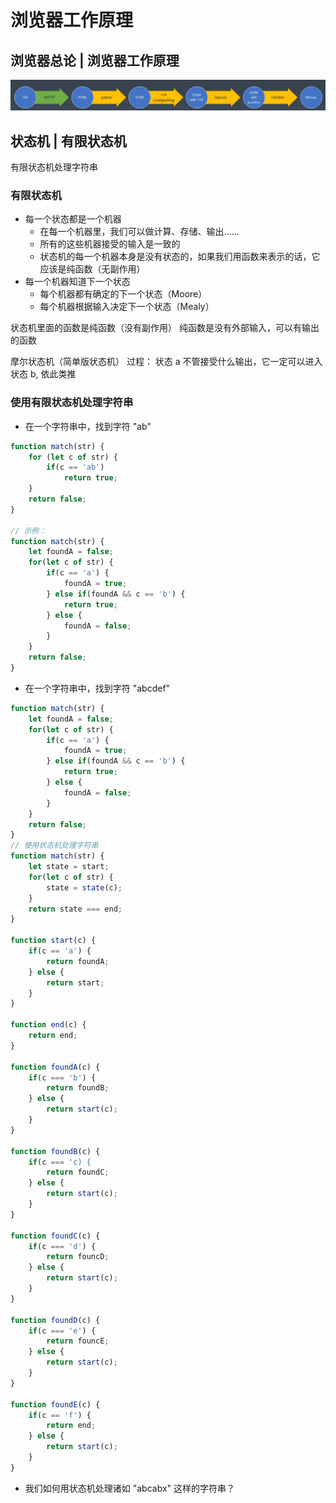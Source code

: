 # 浏览器工作原理

## 浏览器总论 | 浏览器工作原理

![images](./assets/browser-render.png)

## 状态机 | 有限状态机

有限状态机处理字符串

### 有限状态机

- 每一个状态都是一个机器
  - 在每一个机器里，我们可以做计算、存储、输出......
  - 所有的这些机器接受的输入是一致的
  - 状态机的每一个机器本身是没有状态的，如果我们用函数来表示的话，它应该是纯函数（无副作用）
- 每一个机器知道下一个状态
  - 每个机器都有确定的下一个状态（Moore）
  - 每个机器根据输入决定下一个状态（Mealy）

状态机里面的函数是纯函数（没有副作用）
纯函数是没有外部输入，可以有输出的函数

摩尔状态机（简单版状态机）
过程：
状态 a 不管接受什么输出，它一定可以进入状态 b, 依此类推





### 使用有限状态机处理字符串

- 在一个字符串中，找到字符 "ab"

```js
function match(str) {
    for (let c of str) {
        if(c == 'ab')
            return true;
    }
    return false;
}

// 示例：
function match(str) {
    let foundA = false;
    for(let c of str) {
        if(c == 'a') {
            foundA = true;
        } else if(foundA && c == 'b') {
            return true;
        } else {
            foundA = false;
        }
    }
    return false;
}
```

- 在一个字符串中，找到字符 "abcdef"

```js
function match(str) {
    let foundA = false;
    for(let c of str) {
        if(c == 'a') {
            foundA = true;
        } else if(foundA && c == 'b') {
            return true;
        } else {
            foundA = false;
        }
    }
    return false;
}
// 使用状态机处理字符串
function match(str) {
    let state = start;
    for(let c of str) {
        state = state(c);
    }
    return state === end;
}

function start(c) {
    if(c == 'a') {
        return foundA;
    } else {
        return start;
    }
}

function end(c) {
    return end;
}

function foundA(c) {
    if(c === 'b') {
        return foundB;
    } else {
        return start(c);
    }
}

function foundB(c) {
    if(c === 'c) {
        return foundC;
    } else {
        return start(c);
    }
}

function foundC(c) {
    if(c === 'd') {
        return founcD;
    } else {
        return start(c);
    }
}

function foundD(c) {
    if(c === 'e') {
        return founcE;
    } else {
        return start(c);
    }
}

function foundE(c) {
    if(c == 'f') {
        return end;
    } else {
        return start(c);
    }
}

```

- 我们如何用状态机处理诸如 "abcabx" 这样的字符串？

```js

```
